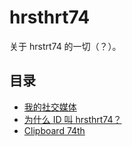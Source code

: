 # hrsthrt74
关于 hrstrt74 的一切（？）。

## 目录
- [我的社交媒体](./social.md)
- [为什么 ID 叫 hrsthrt74？](./why_hrsthrt74.md)
- [Clipboard 74th](./clipboard_74th.md)
